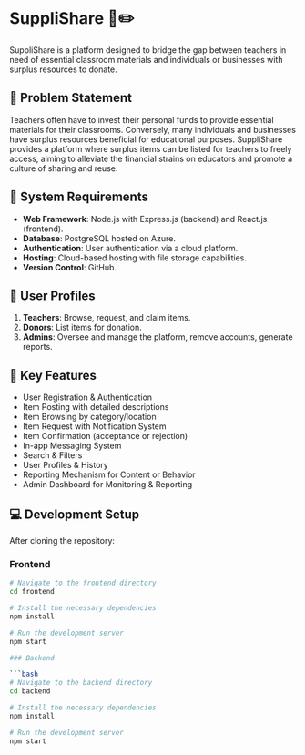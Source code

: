 # SuppliShare 📘✏️

SuppliShare is a platform designed to bridge the gap between teachers in need of essential classroom materials and individuals or businesses with surplus resources to donate.

## 📝 Problem Statement

Teachers often have to invest their personal funds to provide essential materials for their classrooms. Conversely, many individuals and businesses have surplus resources beneficial for educational purposes. SuppliShare provides a platform where surplus items can be listed for teachers to freely access, aiming to alleviate the financial strains on educators and promote a culture of sharing and reuse.

## 🔧 System Requirements

- **Web Framework**: Node.js with Express.js (backend) and React.js (frontend).
- **Database**: PostgreSQL hosted on Azure.
- **Authentication**: User authentication via a cloud platform.
- **Hosting**: Cloud-based hosting with file storage capabilities.
- **Version Control**: GitHub.

## 👤 User Profiles

1. **Teachers**: Browse, request, and claim items.
2. **Donors**: List items for donation.
3. **Admins**: Oversee and manage the platform, remove accounts, generate reports.

## 🌟 Key Features

- User Registration & Authentication
- Item Posting with detailed descriptions
- Item Browsing by category/location
- Item Request with Notification System
- Item Confirmation (acceptance or rejection)
- In-app Messaging System
- Search & Filters
- User Profiles & History
- Reporting Mechanism for Content or Behavior
- Admin Dashboard for Monitoring & Reporting

## 💻 Development Setup

After cloning the repository:

### Frontend

```bash
# Navigate to the frontend directory
cd frontend

# Install the necessary dependencies
npm install

# Run the development server
npm start

### Backend

```bash
# Navigate to the backend directory
cd backend

# Install the necessary dependencies
npm install

# Run the development server
npm start
